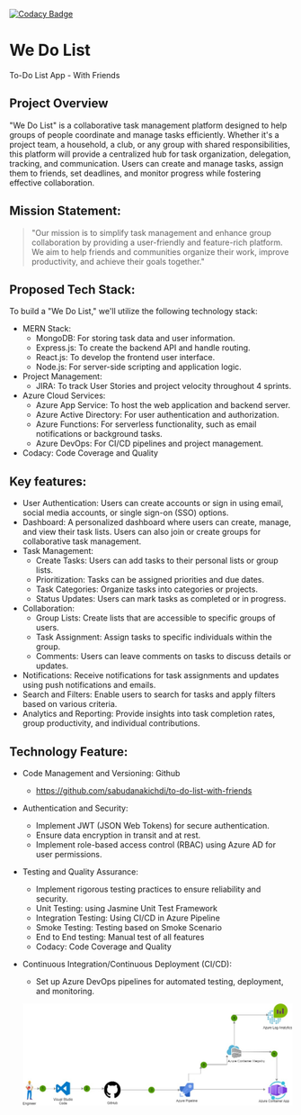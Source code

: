 [![Codacy Badge](https://app.codacy.com/project/badge/Grade/7da768f47707407db8853ba47fe64247)](https://app.codacy.com/gh/sabudanakichdi/to-do-list-with-friends/dashboard?utm_source=gh&utm_medium=referral&utm_content=&utm_campaign=Badge_grade)

# We Do List
To-Do List App - With Friends

## Project Overview
"We Do List" is a collaborative task management platform designed to help groups of people coordinate and manage tasks efficiently. Whether it's a project team, a household, a club, or any group with shared responsibilities, this platform will provide a centralized hub for task organization, delegation, tracking, and communication. Users can create and manage tasks, assign them to friends, set deadlines, and monitor progress while fostering effective collaboration.

## Mission Statement:
> "Our mission is to simplify task management and enhance group collaboration by providing a user-friendly and feature-rich platform. We aim to help friends and communities organize their work, improve productivity, and achieve their goals together."

## Proposed Tech Stack:
To build a "We Do List," we'll utilize the following technology stack:
-	MERN Stack:
	- MongoDB: For storing task data and user information.
	- Express.js: To create the backend API and handle routing.
	- React.js: To develop the frontend user interface.
	- Node.js: For server-side scripting and application logic.
-	Project Management:
	- JIRA: To track User Stories and project velocity throughout 4 sprints.
-	Azure Cloud Services:
	- Azure App Service: To host the web application and backend server.
	- Azure Active Directory: For user authentication and authorization.
	- Azure Functions: For serverless functionality, such as email notifications or background tasks.
	- Azure DevOps: For CI/CD pipelines and project management.
 - 	Codacy: Code Coverage and Quality

## Key features:

-	User Authentication: Users can create accounts or sign in using email, social media accounts, or single sign-on (SSO) options.
-	Dashboard: A personalized dashboard where users can create, manage, and view their task lists. Users can also join or create groups for collaborative task management.
-	Task Management:
	- Create Tasks: Users can add tasks to their personal lists or group lists.
 	- Prioritization: Tasks can be assigned priorities and due dates.
  	- Task Categories: Organize tasks into categories or projects.
   	- Status Updates: Users can mark tasks as completed or in progress.
-	Collaboration:
	- Group Lists: Create lists that are accessible to specific groups of users.
	- Task Assignment: Assign tasks to specific individuals within the group.
	- Comments: Users can leave comments on tasks to discuss details or updates.
-	Notifications: Receive notifications for task assignments and updates using push notifications and emails.
-	Search and Filters: Enable users to search for tasks and apply filters based on various criteria.
-	Analytics and Reporting: Provide insights into task completion rates, group productivity, and individual contributions.

## Technology Feature:

-	Code Management and Versioning: Github
	- https://github.com/sabudanakichdi/to-do-list-with-friends
-	Authentication and Security:
	- Implement JWT (JSON Web Tokens) for secure authentication.
	- Ensure data encryption in transit and at rest.
	- Implement role-based access control (RBAC) using Azure AD for user permissions.
- 	Testing and Quality Assurance:
	- Implement rigorous testing practices to ensure reliability and security.
	- Unit Testing: using Jasmine Unit Test Framework
  	- Integration Testing: Using CI/CD in Azure Pipeline
	- Smoke Testing: Testing based on Smoke Scenario
	- End to End testing: Manual test of all features
	- Codacy: Code Coverage and Quality
-	Continuous Integration/Continuous Deployment (CI/CD):
	- Set up Azure DevOps pipelines for automated testing, deployment, and monitoring.

   	![WeDoApp_CICD](images/WeDoApp_CICD.jpg)



